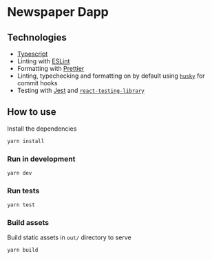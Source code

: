 # Newspaper Dapp

## Technologies
- [Typescript](https://www.typescriptlang.org/)
- Linting with [ESLint](https://eslint.org/)
- Formatting with [Prettier](https://prettier.io/)
- Linting, typechecking and formatting on by default using [`husky`](https://github.com/typicode/husky) for commit hooks
- Testing with [Jest](https://jestjs.io/) and [`react-testing-library`](https://testing-library.com/docs/react-testing-library/intro)
## How to use

Install the dependencies

```bash
yarn install
```

### Run in development

```bash
yarn dev
```

### Run tests

```bash
yarn test
```

### Build assets

Build static assets in `out/` directory to serve
```bash
yarn build
```


